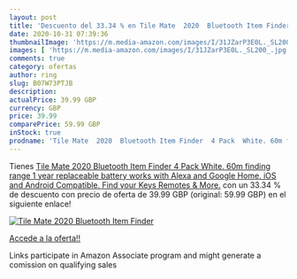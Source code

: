 ```yaml
---
layout: post
title: 'Descuento del 33.34 % en Tile Mate  2020  Bluetooth Item Finder  '
date: 2020-10-31 07:39:36
thumbnailImage: 'https://m.media-amazon.com/images/I/31JZarP3E0L._SL200_.jpg'
images: [ 'https://m.media-amazon.com/images/I/31JZarP3E0L._SL200_.jpg' ]
comments: true
category: ofertas
author: ring
slug: B07W73PTJB
description:
actualPrice: 39.99 GBP
currency: GBP
price: 39.99
comparePrice: 59.99 GBP
inStock: true
prodname: 'Tile Mate  2020  Bluetooth Item Finder  4 Pack  White. 60m finding range  1 year replaceable battery  works with Alexa and Google Home. iOS and Android Compatible. Find your Keys  Remotes & More.'
---
```


Tienes [Tile Mate  2020  Bluetooth Item Finder  4 Pack  White. 60m finding range  1 year replaceable battery  works with Alexa and Google Home. iOS and Android Compatible. Find your Keys  Remotes & More.](https://www.amazon.co.uk/dp/B07W73PTJB/?tag=tolees0a-21) con un 33.34 % de descuento con precio de oferta de 39.99 GBP (original: 59.99 GBP) en el siguiente enlace!

[![Tile Mate  2020  Bluetooth Item Finder  ](https://m.media-amazon.com/images/I/31JZarP3E0L._SL200_.jpg)](https://www.amazon.co.uk/dp/B07W73PTJB/?tag=tolees0a-21)

[Accede a la oferta!!](https://www.amazon.co.uk/dp/B07W73PTJB/?tag=tolees0a-21)

Links participate in Amazon Associate program and might generate a comission on qualifying sales



